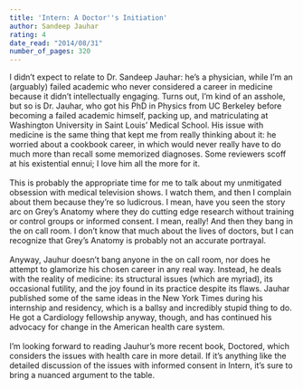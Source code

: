 ```yaml
---
title: 'Intern: A Doctor''s Initiation'
author: Sandeep Jauhar
rating: 4
date_read: "2014/08/31"
number_of_pages: 320
---
```


I didn’t expect to relate to Dr. Sandeep Jauhar: he’s a physician, while I’m an (arguably) failed academic who never considered a career in medicine because it didn’t intellectually engaging. Turns out, I’m kind of an asshole, but so is Dr. Jauhar, who got his PhD in Physics from UC Berkeley before becoming a failed academic himself, packing up, and matriculating at Washington University in Saint Louis’ Medical School. His issue with medicine is the same thing that kept me from really thinking about it: he worried about a cookbook career, in which would never really have to do much more than recall some memorized diagnoses. Some reviewers scoff at his existential ennui; I love him all the more for it.<br/><br/>This is probably the appropriate time for me to talk about my unmitigated obsession with medical television shows. I watch them, and then I complain about them because they’re so ludicrous. I mean, have you seen the story arc on Grey’s Anatomy where they do cutting edge research without training or control groups or informed consent. I mean, really! And then they bang in the on call room. I don’t know that much about the lives of doctors, but I can recognize that Grey’s Anatomy is probably not an accurate portrayal.<br/><br/>Anyway, Jauhur doesn’t bang anyone in the on call room, nor does he attempt to glamorize his chosen career in any real way. Instead, he deals with the reality of medicine: its structural issues (which are myriad), its occasional futility, and the joy found in its practice despite its flaws. Jauhar published some of the same ideas in the New York Times during his internship and residency, which is a ballsy and incredibly stupid thing to do. He got a Cardiology fellowship anyway, though, and has continued his advocacy for change in the American health care system.<br/><br/>I’m looking forward to reading Jauhur’s more recent book, Doctored, which considers the issues with health care in more detail. If it’s anything like the detailed discussion of the issues with informed consent in Intern, it’s sure to bring a nuanced argument to the table.